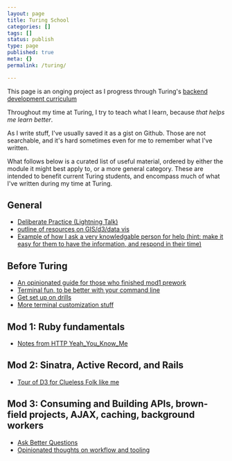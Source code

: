 ```yaml
---
layout: page
title: Turing School
categories: []
tags: []
status: publish
type: page
published: true
meta: {}
permalink: /turing/

---
```


This page is an onging project as I progress through Turing's [backend development curriculum](https://www.turing.io/programs/back-end-engineering)


Throughout my time at Turing, I try to teach what I learn, because _that helps me learn better_.

As I write stuff, I've usually saved it as a gist on Github. Those are not searchable, and it's hard sometimes even for me to remember what I've written.

What follows below is a curated list of useful material, ordered by either the module it might best apply to, or a more general category. These are intended to benefit current Turing students, and encompass much of what I've written during my time at Turing.

## General

*   [Deliberate Practice (Lightning Talk)](https://gist.github.com/josh-works/65802ebf3c90025b113b52cbf6a79c71)
*   [outline of resources on GIS/d3/data vis](https://gist.github.com/josh-works/084d8aaa6ddb405236e293f485982e4e)
*   [Example of how I ask a very knowledgable person for help (hint: make it easy for them to have the information, and respond in their time)](https://gist.github.com/josh-works/9a386cd033dec833b65257af6eaa4fbc)

## Before Turing

*   [An opinionated guide for those who finished mod1 prework](https://gist.github.com/josh-works/9366bece56a2b10a814ec727a8f6b45e)
*   [Terminal fun, to be better with your command line](https://gist.github.com/josh-works/83fc75e684b4dd2d52b385a67ced4d9b)
*   [Get set up on drills](https://gist.github.com/josh-works/ac68a974cb9e0d73d663ea6c8cf3e8d8)
*   [More terminal customization stuff](https://gist.github.com/josh-works/7f2e6c82d22dca6e9fbc029c8b17703d)

## Mod 1: Ruby fundamentals

*   [Notes from HTTP Yeah_You_Know_Me](https://gist.github.com/josh-works/59b17f5aa8d3ab7ac899c7a4a2fae92d)

## Mod 2: Sinatra, Active Record, and Rails
* [Tour of D3 for Clueless Folk like me](/tour-of-d3/)

## Mod 3: Consuming and Building APIs, brown-field projects, AJAX, caching, background workers

* [Ask Better Questions](/ask-better-questions/)
* [Opinionated thoughts on workflow and tooling](/development-environment/)
